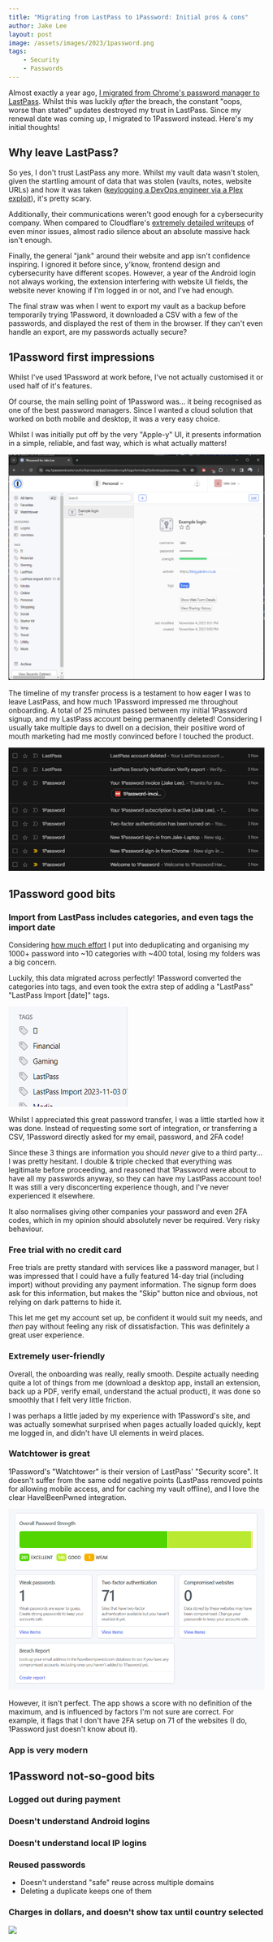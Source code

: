 ```yaml
---
title: "Migrating from LastPass to 1Password: Initial pros & cons"
author: Jake Lee
layout: post
image: /assets/images/2023/1password.png
tags:
    - Security
    - Passwords
---
```


Almost exactly a year ago, [I migrated from Chrome's password manager to LastPass](/migrating-to-lastpass-and-tidying-up/). Whilst this was luckily *after* the breach, the constant "oops, worse than stated" updates destroyed my trust in LastPass. Since my renewal date was coming up, I migrated to 1Password instead. Here's my initial thoughts!

## Why leave LastPass?

So yes, I don't trust LastPass any more. Whilst my vault data wasn't stolen, given the startling amount of data that was stolen (vaults, notes, website URLs) and how it was taken ([keylogging a DevOps engineer via a Plex exploit](https://arstechnica.com/information-technology/2023/02/lastpass-hackers-infected-employees-home-computer-and-stole-corporate-vault/)), it's pretty scary.

Additionally, their communications weren't good enough for a cybersecurity company. When compared to Cloudflare's [extremely detailed writeups](https://blog.cloudflare.com/) of even minor issues, almost radio silence about an absolute massive hack isn't enough.

Finally, the general "jank" around their website and app isn't confidence inspiring. I ignored it before since, y'know, frontend design and cybersecurity have different scopes. However, a year of the Android login not always working, the extension interfering with website UI fields, the website never knowing if I'm logged in or not, and I've had enough. 

The final straw was when I went to export my vault as a backup before temporarily trying 1Password, it downloaded a CSV with a few of the passwords, and displayed the rest of them in the browser. If they can't even handle an export, are my passwords actually secure?

## 1Password first impressions

Whilst I've used 1Password at work before, I've not actually customised it or used half of it's features.

Of course, the main selling point of 1Password was... it being recognised as one of the best password managers. Since I wanted a cloud solution that worked on both mobile and desktop, it was a very easy choice.

Whilst I was initially put off by the very "Apple-y" UI, it presents information in a simple, reliable, and fast way, which is what actually matters!

[![](/assets/images/2023/1password-ui.png)](/assets/images/2023/1password-ui.png)

The timeline of my transfer process is a testament to how eager I was to leave LastPass, and how much 1Password impressed me throughout onboarding. A total of 25 minutes passed between my initial 1Password signup, and my LastPass account being permanently deleted! Considering I usually take multiple days to dwell on a decision, their positive word of mouth marketing had me mostly convinced before I touched the product.

[![](/assets/images/2023/1password-speedy.png)](/assets/images/2023/1password-speedy.png)


## 1Password good bits

### Import from LastPass includes categories, and even tags the import date

Considering [how much effort](/migrating-to-lastpass-and-tidying-up/#tidying-up-lastpass) I put into deduplicating and organising my 1000+ password into ~10 categories with ~400 total, losing my folders was a big concern. 

Luckily, this data migrated across perfectly! 1Password converted the categories into tags, and even took the extra step of adding a "LastPass" "LastPass Import [date]" tags.

[![](/assets/images/2023/1password-tags.png)](/assets/images/2023/1password-tags.png)

Whilst I appreciated this great password transfer, I was a little startled how it was done. Instead of requesting some sort of integration, or transferring a CSV, 1Password directly asked for my email, password, and 2FA code! 

Since these 3 things are information you should *never* give to a third party... I was pretty hesitant. I double & triple checked that everything was legitimate before proceeding, and reasoned that 1Password were about to have all my passwords anyway, so they can have my LastPass account too! It was still a very disconcerting experience though, and I've never experienced it elsewhere.

It also normalises giving other companies your password and even 2FA codes, which in my opinion should absolutely never be required. Very risky behaviour.

### Free trial with no credit card

Free trials are pretty standard with services like a password manager, but I was impressed that I could have a fully featured 14-day trial (including import) without providing any payment information. The signup form does ask for this information, but makes the "Skip" button nice and obvious, not relying on dark patterns to hide it.

This let me get my account set up, be confident it would suit my needs, and *then* pay without feeling any risk of dissatisfaction. This was definitely a great user experience. 

### Extremely user-friendly

Overall, the onboarding was really, really smooth. Despite actually needing quite a lot of things from me (download a desktop app, install an extension, back up a PDF, verify email, understand the actual product), it was done so smoothly that I felt very little friction. 

I was perhaps a little jaded by my experience with 1Password's site, and was actually somewhat surprised when pages actually loaded quickly, kept me logged in, and didn't have UI elements in weird places.

### Watchtower is great

1Password's "Watchtower" is their version of LastPass' "Security score". It doesn't suffer from the same odd negative points (LastPass removed points for allowing mobile access, and for caching my vault offline), and I love the clear HaveIBeenPwned integration.

[![](/assets/images/2023/1password-watchtower.png)](/assets/images/2023/1password-watchtower.png)

However, it isn't perfect. The app shows a score with no definition of the maximum, and is influenced by factors I'm not sure are correct. For example, it flags that I don't have 2FA setup on 71 of the websites (I do, 1Password just doesn't know about it).

### App is very modern

## 1Password not-so-good bits

### Logged out during payment

### Doesn't understand Android logins

### Doesn't understand local IP logins

### Reused passwords

* Doesn't understand "safe" reuse across multiple domains
* Deleting a duplicate keeps one of them

### Charges in dollars, and doesn't show tax until country selected

[![](/assets/images/2023/example-thumbnail.png)](/assets/images/2023/example.png)